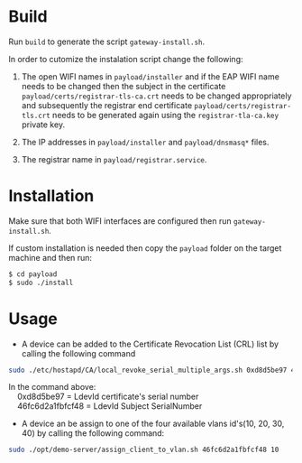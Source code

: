 # Build
Run `build` to generate the script `gateway-install.sh`.

In order to cutomize the instalation script change the following:

1. The open WIFI names in `payload/installer` and if the EAP WIFI name needs to be changed then the subject in the certificate `payload/certs/registrar-tls-ca.crt` needs to be changed appropriately and subsequently the registrar end certificate `payload/certs/registrar-tls.crt` needs to be generated again using the `registrar-tla-ca.key` private key.

2. The IP addresses in `payload/installer` and `payload/dnsmasq*` files.
3. The registrar name in `payload/registrar.service`.

# Installation
Make sure that both WIFI interfaces are configured then run `gateway-install.sh`.

If custom installation is needed then copy the `payload` folder on the target machine and then run:

```bash
$ cd payload
$ sudo ./install
```
# Usage

* A device can be added to the Certificate Revocation List (CRL) list by calling the following command

```sh
sudo ./etc/hostapd/CA/local_revoke_serial_multiple_args.sh 0xd8d5be97 46fc6d2a1fbfcf48 
```
In the command above:<br>
&nbsp;&nbsp;&nbsp;&nbsp;0xd8d5be97 = LdevId certificate's serial number<br>
&nbsp;&nbsp;&nbsp;&nbsp;46fc6d2a1fbfcf48 = LdevId Subject SerialNumber<br>

* A device an be assign to one of the four available vlans id's(10, 20, 30, 40) by calling the following command:

```sh
sudo ./opt/demo-server/assign_client_to_vlan.sh 46fc6d2a1fbfcf48 10
```
